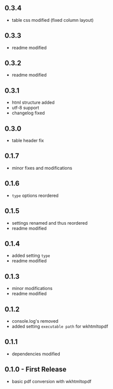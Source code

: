 ## 0.3.4

* table css modified (fixed column layout)

## 0.3.3

* readme modified

## 0.3.2

* readme modified

## 0.3.1

* html structure added
* utf-8 support
* changelog fixed

## 0.3.0

* table header fix

## 0.1.7

* minor fixes and modifications

## 0.1.6

* `type` options reordered

## 0.1.5

* settings renamed and thus reordered
* readme modified

## 0.1.4

* added setting `type`
* readme modified

## 0.1.3

* minor modifications
* readme modified

## 0.1.2

* console.log's removed
* added setting `executable path` for wkhtmltopdf

## 0.1.1

* dependencies modified

## 0.1.0 - First Release

* basic pdf conversion with wkhtmltopdf
